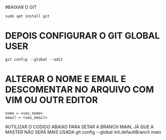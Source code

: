 #BAIXAR O GIT

    sudo apt install git

# DEPOIS CONFIGURAR O GIT GLOBAL USER

    git config --global --edit
    
# ALTERAR O NOME E EMAIL E DESCOMENTAR NO ARQUIVO COM VIM OU OUTR EDITOR
    nome = <seu_nome>
    email = <seu_email>

#UTILIZAR O CODIGO ABAIXO PARA SETAR A BRANCH MAIN, JÃ QUE A MASTER NÃO SERÃ MAIS USADA
    git config --global init.defaultBranch main


